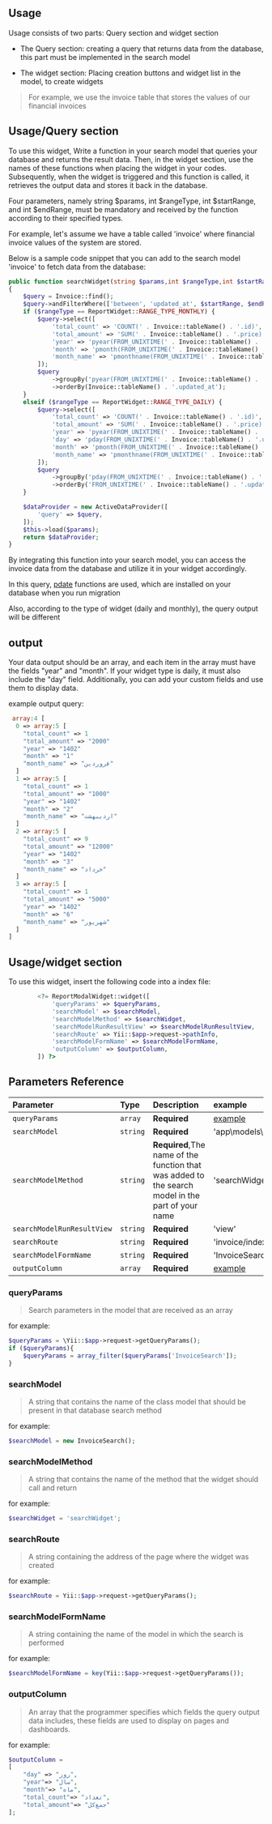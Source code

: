 
## Usage

Usage consists of two parts:
Query section and widget section

- The Query section: creating a query that returns data from the database, this part must be implemented in the search model

- The widget section: Placing creation buttons and widget list in the model, to create widgets

> For example, we use the invoice table that stores the values of our financial invoices


## Usage/Query section

To use this widget, Write a function in your search model that queries your database and returns the result data.
Then, in the widget section, use the names of these functions when placing the widget in your codes.
Subsequently, when the widget is triggered and this function is called, it retrieves the output data and stores it back in the database.

Four parameters, namely string $params, int $rangeType, int $startRange, and int $endRange, must be mandatory and received by the function according to their specified types.

For example, let's assume we have a table called 'invoice' where financial invoice values of the system are stored.

Below is a sample code snippet that you can add to the search model 'invoice' to fetch data from the database:

```php
public function searchWidget(string $params,int $rangeType,int $startRange,int $endRange)
{
    $query = Invoice::find();
    $query->andFilterWhere(['between', 'updated_at', $startRange, $endRange]);
    if ($rangeType == ReportWidget::RANGE_TYPE_MONTHLY) {
        $query->select([
            'total_count' => 'COUNT(' . Invoice::tableName() . '.id)',
            'total_amount' => 'SUM(' . Invoice::tableName() . '.price)',
            'year' => 'pyear(FROM_UNIXTIME(' . Invoice::tableName() . '.updated_at))',
            'month' => 'pmonth(FROM_UNIXTIME(' . Invoice::tableName() . '.updated_at))',
            'month_name' => 'pmonthname(FROM_UNIXTIME(' . Invoice::tableName() . '.updated_at))',
        ]);
        $query
            ->groupBy('pyear(FROM_UNIXTIME(' . Invoice::tableName() . '.updated_at)), pmonth(FROM_UNIXTIME(' . Invoice::tableName() . '.updated_at))')
            ->orderBy(Invoice::tableName() . '.updated_at');
    }
    elseif ($rangeType == ReportWidget::RANGE_TYPE_DAILY) {
        $query->select([
            'total_count' => 'COUNT(' . Invoice::tableName() . '.id)',
            'total_amount' => 'SUM(' . Invoice::tableName() . '.price)',
            'year' => 'pyear(FROM_UNIXTIME(' . Invoice::tableName() . '.updated_at))',
            'day' => 'pday(FROM_UNIXTIME(' . Invoice::tableName() . '.updated_at))',
            'month' => 'pmonth(FROM_UNIXTIME(' . Invoice::tableName() . '.updated_at))',
            'month_name' => 'pmonthname(FROM_UNIXTIME(' . Invoice::tableName() . '.updated_at))',
        ]);
        $query
            ->groupBy('pday(FROM_UNIXTIME(' . Invoice::tableName() . '.updated_at)), pmonth(FROM_UNIXTIME(' . Invoice::tableName() . '.updated_at)), pyear(FROM_UNIXTIME(' . Invoice::tableName() . '.updated_at))')
            ->orderBy('FROM_UNIXTIME(' . Invoice::tableName() . '.updated_at)');
    }

    $dataProvider = new ActiveDataProvider([
        'query' => $query,
    ]);
    $this->load($params);
    return $dataProvider;
}

```
By integrating this function into your search model, you can access the invoice data from the database and utilize it in your widget accordingly.

In this query, [pdate](https://github.com/zoghal/PersianDate4MySQL) functions are used, which are installed on your database when you run migration

Also, according to the type of widget (daily and monthly), the query output will be different

## output

Your data output should be an array, and each item in the array must have the fields "year" and "month". 
If your widget type is daily, it must also include the "day" field. 
Additionally, you can add your custom fields and use them to display data.

example output query:
```php
 array:4 [
  0 => array:5 [
    "total_count" => 1
    "total_amount" => "2000"
    "year" => "1402"
    "month" => "1"
    "month_name" => "فروردین"
  ]
  1 => array:5 [
    "total_count" => 1
    "total_amount" => "1000"
    "year" => "1402"
    "month" => "2"
    "month_name" => "اردیبهشت"
  ]
  2 => array:5 [
    "total_count" => 9
    "total_amount" => "12000"
    "year" => "1402"
    "month" => "3"
    "month_name" => "خرداد"
  ]
  3 => array:5 [
    "total_count" => 1
    "total_amount" => "5000"
    "year" => "1402"
    "month" => "6"
    "month_name" => "شهریور"
  ]
]
```







## Usage/widget section
To use this widget, insert the following code into a index file:
```php
        <?= ReportModalWidget::widget([
            'queryParams' => $queryParams,
            'searchModel' => $searchModel,
            'searchModelMethod' => $searchWidget,
            'searchModelRunResultView' => $searchModelRunResultView,
            'searchRoute' => Yii::$app->request->pathInfo,
            'searchModelFormName' => $searchModelFormName,
            'outputColumn' => $outputColumn,
        ]) ?>

```
## Parameters Reference

| Parameter                    | Type     | Description                                                                                       | example                           |
|:-----------------------------|:---------|:--------------------------------------------------------------------------------------------------|:----------------------------------|
| `queryParams`                | `array`  | **Required**                                                                                      | [example](https://github.com/)    |
| `searchModel`                | `string` | **Required**                                                                                      | 'app\models\search\InvoiceSearch' |
| `searchModelMethod`          | `string` | **Required**,The name of the function that was added to the search model in the part of your name | 'searchWidget'                    |
| `searchModelRunResultView`   | `string` | **Required**                                                                                      | 'view'                            |
| `searchRoute`                | `string` | **Required**                                                                                      | 'invoice/index'                   |
| `searchModelFormName`        | `string` | **Required**                                                                                      | 'InvoiceSearch'                   |
| `outputColumn`               | `array`  | **Required**                                                                                      | [example](https://github.com/)    |

### queryParams ###
> Search parameters in the model that are received as an array

for example:
```php
$queryParams = \Yii::$app->request->getQueryParams();
if ($queryParams){
    $queryParams = array_filter($queryParams['InvoiceSearch']);
}
```
### searchModel ###
> A string that contains the name of the class model that should be present in that database search method

for example:
```php
$searchModel = new InvoiceSearch();
```
### searchModelMethod ###
> A string that contains the name of the method that the widget should call and return

for example:
```php
$searchWidget = 'searchWidget';
```
### searchRoute ###
> A string containing the address of the page where the widget was created

for example:
```php
$searchRoute = Yii::$app->request->getQueryParams();
```
### searchModelFormName ###
> A string containing the name of the model in which the search is performed

for example:
```php
$searchModelFormName = key(Yii::$app->request->getQueryParams());
```
### outputColumn ###
> An array that the programmer specifies which fields the query output data includes, these fields are used to display on pages and dashboards.

for example:
```php
$outputColumn =
[
    "day" => "روز",
    "year"=> "سال",
    "month"=> "ماه",
    "total_count"=> "تعداد",
    "total_amount"=> "جمع‌کل"
];
```


